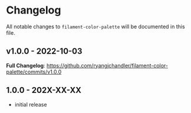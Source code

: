 # Changelog

All notable changes to `filament-color-palette` will be documented in this file.

## v1.0.0 - 2022-10-03

**Full Changelog**: https://github.com/ryangjchandler/filament-color-palette/commits/v1.0.0

## 1.0.0 - 202X-XX-XX

- initial release
